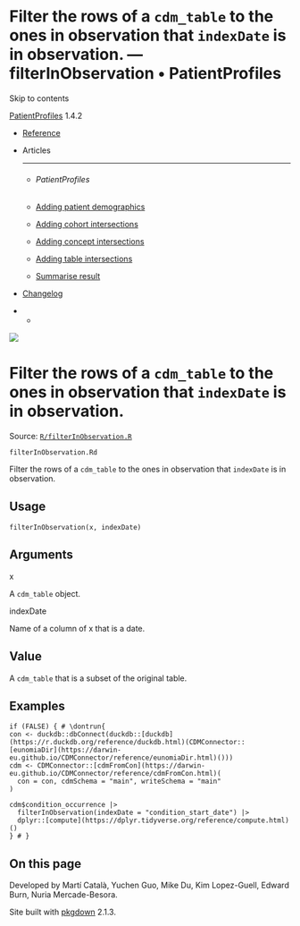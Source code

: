 # Filter the rows of a `cdm_table` to the ones in observation that `indexDate` is in observation. — filterInObservation • PatientProfiles

Skip to contents

[PatientProfiles](../index.html) 1.4.2

  * [Reference](../reference/index.html)
  * Articles
    * * * *

    * ###### PatientProfiles

    * [Adding patient demographics](../articles/demographics.html)
    * [Adding cohort intersections](../articles/cohort-intersect.html)
    * [Adding concept intersections](../articles/concept-intersect.html)
    * [Adding table intersections](../articles/table-intersect.html)
    * [Summarise result](../articles/summarise.html)
  * [Changelog](../news/index.html)


  *   * [](https://github.com/darwin-eu/PatientProfiles/)



![](../logo.png)

# Filter the rows of a `cdm_table` to the ones in observation that `indexDate` is in observation.

Source: [`R/filterInObservation.R`](https://github.com/darwin-eu/PatientProfiles/blob/v1.4.2/R/filterInObservation.R)

`filterInObservation.Rd`

Filter the rows of a `cdm_table` to the ones in observation that `indexDate` is in observation.

## Usage
    
    
    filterInObservation(x, indexDate)

## Arguments

x
    

A `cdm_table` object.

indexDate
    

Name of a column of x that is a date.

## Value

A `cdm_table` that is a subset of the original table.

## Examples
    
    
    if (FALSE) { # \dontrun{
    con <- duckdb::dbConnect(duckdb::[duckdb](https://r.duckdb.org/reference/duckdb.html)(CDMConnector::[eunomiaDir](https://darwin-eu.github.io/CDMConnector/reference/eunomiaDir.html)()))
    cdm <- CDMConnector::[cdmFromCon](https://darwin-eu.github.io/CDMConnector/reference/cdmFromCon.html)(
      con = con, cdmSchema = "main", writeSchema = "main"
    )
    
    cdm$condition_occurrence |>
      filterInObservation(indexDate = "condition_start_date") |>
      dplyr::[compute](https://dplyr.tidyverse.org/reference/compute.html)()
    } # }
    
    

## On this page

Developed by Martí Català, Yuchen Guo, Mike Du, Kim Lopez-Guell, Edward Burn, Nuria Mercade-Besora.

Site built with [pkgdown](https://pkgdown.r-lib.org/) 2.1.3.
